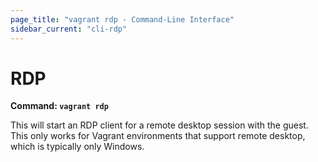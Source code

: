 ```yaml
---
page_title: "vagrant rdp - Command-Line Interface"
sidebar_current: "cli-rdp"
---
```


# RDP

**Command: `vagrant rdp`**

This will start an RDP client for a remote desktop session with the
guest. This only works for Vagrant environments that support remote
desktop, which is typically only Windows.
